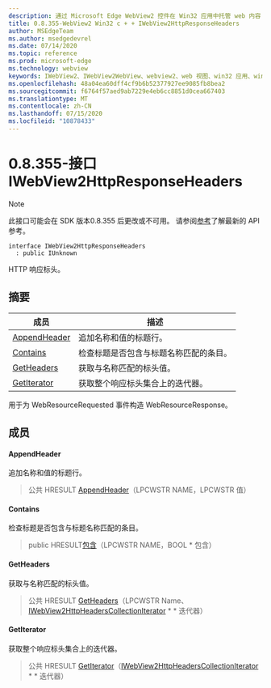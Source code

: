 ```yaml
---
description: 通过 Microsoft Edge WebView2 控件在 Win32 应用中托管 web 内容
title: 0.8.355-WebView2 Win32 c + + IWebView2HttpResponseHeaders
author: MSEdgeTeam
ms.author: msedgedevrel
ms.date: 07/14/2020
ms.topic: reference
ms.prod: microsoft-edge
ms.technology: webview
keywords: IWebView2、IWebView2WebView、webview2、web 视图、win32 应用、win32、edge
ms.openlocfilehash: 48a04ea60dff4cf9b6b52377927ee9085fb8bea2
ms.sourcegitcommit: f6764f57aed9ab7229e4eb6cc8851d0cea667403
ms.translationtype: MT
ms.contentlocale: zh-CN
ms.lasthandoff: 07/15/2020
ms.locfileid: "10878433"
---
```

# 0.8.355-接口 IWebView2HttpResponseHeaders 

> [!NOTE]
> 此接口可能会在 SDK 版本0.8.355 后更改或不可用。 请参阅[参考](../../../webview2-api-reference.md)了解最新的 API 参考。

```
interface IWebView2HttpResponseHeaders
  : public IUnknown
```

HTTP 响应标头。

## 摘要

 成员                        | 描述
--------------------------------|---------------------------------------------
[AppendHeader](#appendheader) | 追加名称和值的标题行。
[Contains](#contains) | 检查标题是否包含与标题名称匹配的条目。
[GetHeaders](#getheaders) | 获取与名称匹配的标头值。
[GetIterator](#getiterator) | 获取整个响应标头集合上的迭代器。

用于为 WebResourceRequested 事件构造 WebResourceResponse。

## 成员

#### AppendHeader 

追加名称和值的标题行。

> 公共 HRESULT [AppendHeader](#appendheader)（LPCWSTR NAME，LPCWSTR 值）

#### Contains 

检查标题是否包含与标题名称匹配的条目。

> public HRESULT[包含](#contains)（LPCWSTR NAME，BOOL * 包含）

#### GetHeaders 

获取与名称匹配的标头值。

> 公共 HRESULT [GetHeaders](#getheaders)（LPCWSTR Name、[IWebView2HttpHeadersCollectionIterator](IWebView2HttpHeadersCollectionIterator.md) * * 迭代器）

#### GetIterator 

获取整个响应标头集合上的迭代器。

> 公共 HRESULT [GetIterator](#getiterator)（[IWebView2HttpHeadersCollectionIterator](IWebView2HttpHeadersCollectionIterator.md) * * 迭代器）

